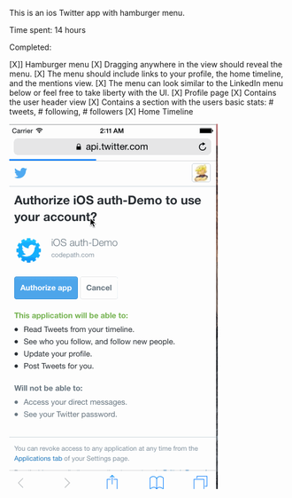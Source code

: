 This is an ios Twitter app with hamburger menu.

Time spent: 14 hours

Completed:

[X]] Hamburger menu
[X] Dragging anywhere in the view should reveal the menu.
[X] The menu should include links to your profile, the home timeline, and the mentions view.
[X] The menu can look similar to the LinkedIn menu below or feel free to take liberty with the UI.
[X] Profile page
[X] Contains the user header view
[X] Contains a section with the users basic stats: # tweets, # following, # followers
[X] Home Timeline

![Video Walkthrough](walkthrough.gif)